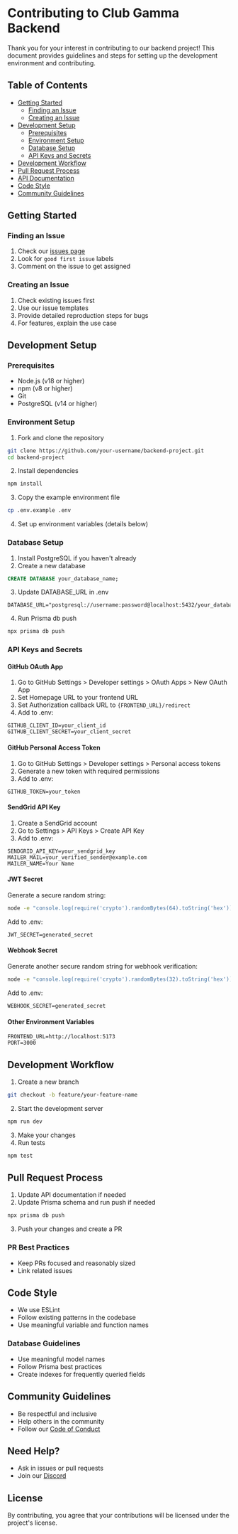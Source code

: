 # Contributing to Club Gamma Backend

Thank you for your interest in contributing to our backend project! This document provides guidelines and steps for setting up the development environment and contributing.

## Table of Contents
- [Getting Started](#getting-started)
    - [Finding an Issue](#finding-an-issue)
    - [Creating an Issue](#creating-an-issue)
- [Development Setup](#development-setup)
    - [Prerequisites](#prerequisites)
    - [Environment Setup](#environment-setup)
    - [Database Setup](#database-setup)
    - [API Keys and Secrets](#api-keys-and-secrets)
- [Development Workflow](#development-workflow)
- [Pull Request Process](#pull-request-process)
- [API Documentation](#api-documentation)
- [Code Style](#code-style)
- [Community Guidelines](#community-guidelines)

## Getting Started

### Finding an Issue
1. Check our [issues page](https://github.com/clubgamma/club-gamma-backend/issues)
2. Look for `good first issue` labels
3. Comment on the issue to get assigned

### Creating an Issue
1. Check existing issues first
2. Use our issue templates
3. Provide detailed reproduction steps for bugs
4. For features, explain the use case

## Development Setup

### Prerequisites
- Node.js (v18 or higher)
- npm (v8 or higher)
- Git
- PostgreSQL (v14 or higher)

### Environment Setup

1. Fork and clone the repository
```bash
git clone https://github.com/your-username/backend-project.git
cd backend-project
```

2. Install dependencies
```bash
npm install
```

3. Copy the example environment file
```bash
cp .env.example .env
```

4. Set up environment variables (details below)

### Database Setup

1. Install PostgreSQL if you haven't already
2. Create a new database
```sql
CREATE DATABASE your_database_name;
```

3. Update DATABASE_URL in .env
```
DATABASE_URL="postgresql://username:password@localhost:5432/your_database_name"
```

4. Run Prisma db push
```bash
npx prisma db push
```

### API Keys and Secrets

#### GitHub OAuth App
1. Go to GitHub Settings > Developer settings > OAuth Apps > New OAuth App
2. Set Homepage URL to your frontend URL
3. Set Authorization callback URL to `{FRONTEND_URL}/redirect`
4. Add to .env:
```
GITHUB_CLIENT_ID=your_client_id
GITHUB_CLIENT_SECRET=your_client_secret
```

#### GitHub Personal Access Token
1. Go to GitHub Settings > Developer settings > Personal access tokens
2. Generate a new token with required permissions
3. Add to .env:
```
GITHUB_TOKEN=your_token
```

#### SendGrid API Key
1. Create a SendGrid account
2. Go to Settings > API Keys > Create API Key
3. Add to .env:
```
SENDGRID_API_KEY=your_sendgrid_key
MAILER_MAIL=your_verified_sender@example.com
MAILER_NAME=Your Name
```

#### JWT Secret
Generate a secure random string:
```bash
node -e "console.log(require('crypto').randomBytes(64).toString('hex'))"
```
Add to .env:
```
JWT_SECRET=generated_secret
```

#### Webhook Secret
Generate another secure random string for webhook verification:
```bash
node -e "console.log(require('crypto').randomBytes(32).toString('hex'))"
```
Add to .env:
```
WEBHOOK_SECRET=generated_secret
```

#### Other Environment Variables
```
FRONTEND_URL=http://localhost:5173
PORT=3000
```

## Development Workflow

1. Create a new branch
```bash
git checkout -b feature/your-feature-name
```

2. Start the development server
```bash
npm run dev
```

3. Make your changes
4. Run tests
```bash
npm test
```

## Pull Request Process

1. Update API documentation if needed
2. Update Prisma schema and run push if needed
```bash
npx prisma db push
```
3. Push your changes and create a PR

### PR Best Practices
- Keep PRs focused and reasonably sized
- Link related issues

## Code Style

- We use ESLint
- Follow existing patterns in the codebase
- Use meaningful variable and function names

### Database Guidelines
- Use meaningful model names
- Follow Prisma best practices
- Create indexes for frequently queried fields

## Community Guidelines

- Be respectful and inclusive
- Help others in the community
- Follow our [Code of Conduct](https://clubgamma.github.io/code-of-conduct/)

## Need Help?

- Ask in issues or pull requests
- Join our [Discord](https://discord.com/invite/CgMRHtXjrf)

## License

By contributing, you agree that your contributions will be licensed under the project's license.